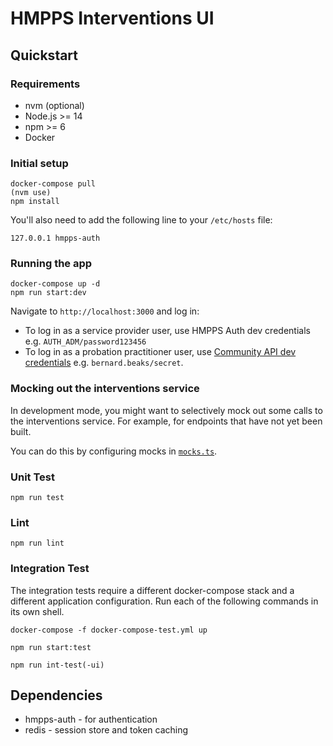 # HMPPS Interventions UI

## Quickstart 

### Requirements 

- nvm (optional)
- Node.js >= 14
- npm >= 6
- Docker

### Initial setup

```
docker-compose pull
(nvm use)
npm install
```

You'll also need to add the following line to your `/etc/hosts` file:

```
127.0.0.1 hmpps-auth
```

### Running the app

```
docker-compose up -d
npm run start:dev
```

Navigate to `http://localhost:3000` and log in:

- To log in as a service provider user, use HMPPS Auth dev credentials e.g. `AUTH_ADM/password123456`
- To log in as a probation practitioner user, use [Community API dev credentials](https://github.com/ministryofjustice/community-api/blob/main/src/main/resources/schema.ldif) e.g. `bernard.beaks/secret`.

### Mocking out the interventions service

In development mode, you might want to selectively mock out some calls to the
interventions service. For example, for endpoints that have not yet been built.

You can do this by configuring mocks in [`mocks.ts`](mocks.ts).

### Unit Test

`npm run test`

### Lint

`npm run lint`

### Integration Test

The integration tests require a different docker-compose stack and a different application configuration. Run each of the following commands in its own shell. 

`docker-compose -f docker-compose-test.yml up`

`npm run start:test`

`npm run int-test(-ui)`
 
## Dependencies

- hmpps-auth - for authentication
- redis - session store and token caching

